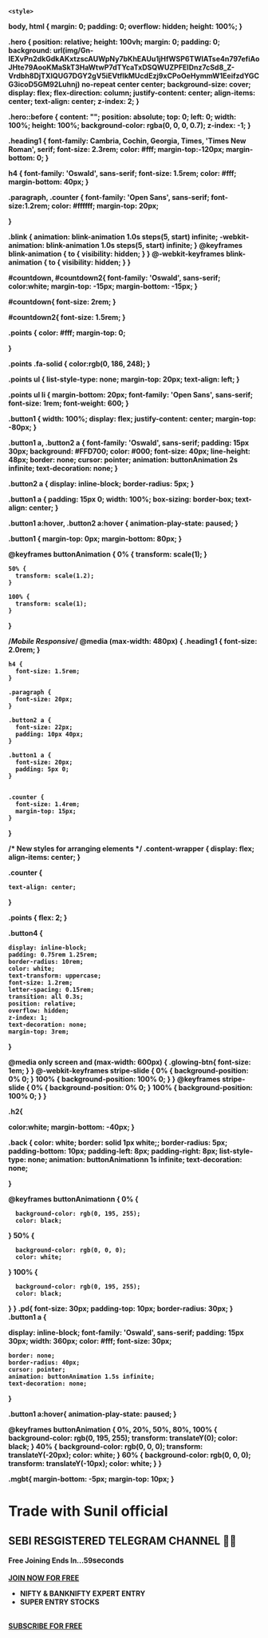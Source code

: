 

<!DOCTYPE html>
<html lang="en">

<head>
    <meta http-equiv="content-type" content="text/html;charset=UTF-8">
    <meta charset="UTF-8">
    <meta name="viewport" content="width=device-width, initial-scale=1.0">
    <title>Trade with Sunil official
</title>
    <link rel="stylesheet" href="style.css">
    <link rel="stylesheet" href="../stackpath.bootstrapcdn.com/font-awesome/4.7.0/css/font-awesome.min.css">
    <link rel="preconnect" href="https://fonts.googleapis.com/">
    <link rel="preconnect" href="https://fonts.gstatic.com/" crossorigin>
    <link href="https://fonts.googleapis.com/css2?family=Open+Sans:wght@500&family=Oswald:wght@700&display=swap"
        rel="stylesheet">
    <link href="../cdnjs.cloudflare.com/ajax/libs/font-awesome/6.4.2/css/all.min.css" rel="stylesheet">

    <style>
  body,
  html {
    margin: 0;
    padding: 0;
    overflow: hidden;
    height: 100%;
  }

  .hero {
    position: relative;
    height: 100vh;
    margin: 0;
    padding: 0;
    background: url(img/Gn-IEXvPn2dkGdkAKxtzscAUWpNy7bKhEAUu1jHfWSP6TWlATse4n797efiAoJHte79AooKMaSkT3HaWtwP7dTYcaTxDSQWUZPFElDnz7cSd8_Z-Vrdbh8DjTXlQUG7DGY2gV5iEVtflkMUcdEzj9xCPoOeHymmW1EeifzdYGCG3icoD5GM92Luhnj) no-repeat center center;
    background-size: cover;
    display: flex;
    flex-direction: column;
    justify-content: center;
    align-items: center;
    text-align: center;
    z-index: 2;
  }

  .hero::before {
    content: "";
    position: absolute;
    top: 0;
    left: 0;
    width: 100%;
    height: 100%;
    background-color: rgba(0, 0, 0, 0.7);
    z-index: -1;
  }

  .heading1 {
    font-family: Cambria, Cochin, Georgia, Times, 'Times New Roman', serif;
    font-size: 2.3rem;
    color: #fff;
    margin-top:-120px;
    margin-bottom: 0;
  }

  h4 {
    font-family: 'Oswald', sans-serif;
    font-size: 1.5rem;
    color: #fff;
    margin-bottom: 40px;
  }

  .paragraph,
  .counter {
    font-family: 'Open Sans', sans-serif;
    font-size:1.2rem;
    color: #ffffff;
    margin-top: 20px;
    
   
   
  }

  .blink {
    animation: blink-animation 1.0s steps(5, start) infinite;
    -webkit-animation: blink-animation 1.0s steps(5, start) infinite;
  }
  @keyframes blink-animation {
    to {
      visibility: hidden;
    }
  }
  @-webkit-keyframes blink-animation {
    to {
      visibility: hidden;
    }
  }

  #countdown,  #countdown2{
    font-family: 'Oswald', sans-serif;
    color:white;
    margin-top: -15px;
    margin-bottom: -15px;
  }

  #countdown{
   font-size: 2rem;
  }

  #countdown2{
   font-size: 1.5rem;
  }

  .points {
    color: #fff;
    margin-top: 0;
    
    
  }


  .points .fa-solid {
    color:rgb(0, 186, 248);
  }

  .points ul {
    list-style-type: none;
    margin-top: 20px;
    text-align: left;
  }

  .points ul li {
    margin-bottom: 20px;
    font-family: 'Open Sans', sans-serif;
    font-size: 1rem;
    font-weight: 600;
  }

 

  .button1 {
    width: 100%;
    display: flex;
    justify-content: center;
    margin-top: -80px;
  }

  .button1 a, .button2 a {
    font-family: 'Oswald', sans-serif;
    padding: 15px 30px;
    background: #FFD700;
    color: #000;
    font-size: 40px;
    line-height: 48px;
    border: none;
    cursor: pointer;
    animation: buttonAnimation 2s infinite;
    text-decoration: none;
  }

  .button2 a {
    display: inline-block;
    border-radius: 5px;
  }

  .button1 a {
    padding: 15px 0;
    width: 100%;
    box-sizing: border-box;
    text-align: center;
  }

  .button1 a:hover,
  .button2 a:hover {
    animation-play-state: paused;
  }

  .button1 {
    margin-top: 0px;
    margin-bottom: 80px;
}

  @keyframes buttonAnimation {
    0% {
      transform: scale(1);
    }

    50% {
      transform: scale(1.2);
    }

    100% {
      transform: scale(1);
    }
  }

  /*Mobile Responsive*/
  @media (max-width: 480px) {
    .heading1 {
      font-size: 2.0rem;
    }

    h4 {
      font-size: 1.5rem;
    }

    .paragraph {
      font-size: 20px;
    }

    .button2 a {
      font-size: 22px;
      padding: 10px 40px;
    }

    .button1 a {
      font-size: 20px;
      padding: 5px 0;
    }


    .counter {
      font-size: 1.4rem;
      margin-top: 15px;
    }
  
    
   
  }
  
  /* New styles for arranging elements */
  .content-wrapper {
    display: flex;
    align-items: center;
  }

  .counter {
   
    text-align: center;
  }

  .points {
    flex: 2;
  }

  .button4 {
    
    display: inline-block;
    padding: 0.75rem 1.25rem;
    border-radius: 10rem;
    color: white;
    text-transform: uppercase;
    font-size: 1.2rem;
    letter-spacing: 0.15rem;
    transition: all 0.3s;
    position: relative;
    overflow: hidden;
    z-index: 1;
    text-decoration: none;
    margin-top: 3rem;
   
   
  }
  



@media only screen and (max-width: 600px) {
  .glowing-btn{
    font-size: 1em;
  }
}
@-webkit-keyframes stripe-slide {
  0% {
    background-position: 0% 0;
  }
  100% {
    background-position: 100% 0;
  }
}
@keyframes stripe-slide {
  0% {
    background-position: 0% 0;
  }
  100% {
    background-position: 100% 0;
  }
}




.h2{
 
  color:white;
  margin-bottom: -40px;
}


.back {
  color: white;
  border: solid 1px  white;;
  border-radius: 5px;
  padding-bottom: 10px;
  padding-left: 8px;
  padding-right: 8px;
  list-style-type: none;
  animation: buttonAnimationn 1s infinite;
  text-decoration: none;
  
}


@keyframes buttonAnimationn {
  0% {
     
      background-color: rgb(0, 195, 255);
      color: black;
  }
  50% {
      
      background-color: rgb(0, 0, 0);
      color: white;
  }
  100% {
     
      background-color: rgb(0, 195, 255);
      color: black;
  }
}
.pd{
  font-size: 30px;
  padding-top: 10px;
  border-radius: 30px;
}
.button1 a {
 
  display: inline-block;
  font-family: 'Oswald', sans-serif;
    padding: 15px 30px;
    width: 360px;
    color: #fff;
    font-size: 30px;
    
    border: none;
    border-radius: 40px;
    cursor: pointer;
    animation: buttonAnimation 1.5s infinite;
    text-decoration: none;
}

.button1 a:hover{
    animation-play-state: paused;
}


@keyframes buttonAnimation {
  0%, 20%, 50%, 80%, 100% {
    background-color: rgb(0, 195, 255);
    transform: translateY(0);
    color: black;
}
40% { background-color: rgb(0, 0, 0);
    transform: translateY(-20px);
    color: white;
}
60% { background-color: rgb(0, 0, 0);
    transform: translateY(-10px);
    color: white;
}
}

.mgbt{
  margin-bottom: -5px;
  margin-top: 10px;
}
    </style>
<!-- Meta Pixel Code -->
<script>
!function(f,b,e,v,n,t,s)
{if(f.fbq)return;n=f.fbq=function(){n.callMethod?
n.callMethod.apply(n,arguments):n.queue.push(arguments)};
if(!f._fbq)f._fbq=n;n.push=n;n.loaded=!0;n.version='2.0';
n.queue=[];t=b.createElement(e);t.async=!0;
t.src=v;s=b.getElementsByTagName(e)[0];
s.parentNode.insertBefore(t,s)}(window, document,'script',
'https://connect.facebook.net/en_US/fbevents.js');
fbq('init', '1116611723453896');
fbq('track', 'PageView');
</script>
<noscript><img height="1" width="1" style="display:none"
src="https://www.facebook.com/tr?id=1116611723453896&ev=PageView&noscript=1"
/></noscript>
<!-- End Meta Pixel Code -->
</head>

<body>
    <div class="hero">
        <div class="conent">
            <h1 class="heading1">Trade with Sunil official
</h1>
            <h2 class="h2">SEBI RESGISTERED TELEGRAM CHANNEL 🏏🔥</h2>
        </div>
        <div class="blink back counter"><span>Free Joining Ends In...</span><span id="countdown">59</span><span
                style="font-size: 15px;" class="blink">seconds</span></div>
        <br />
        <div class="mgbt button1">
            <a href="https://telegram.me/+w9hmrvXb5zkyOWI1" target="_blank" class="back pd">JOIN NOW FOR FREE <i
                    class="fa-brands fa-telegram" aria-hidden="true"></i></a>
        </div>
        <div class="content-wrapper">
            <div class="points">
                <ul>
                    <li><i class="fa-solid fa-caret-right"></i> NIFTY & BANKNIFTY EXPERT ENTRY</li>
                    <li><i class="fa-solid fa-caret-right"></i> SUPER ENTRY STOCKS</li>
                </ul>
            </div>
        </div>
        <br />
        <div class="button1">
            <a href="https://t.me/+whuyT6xAFvI1MDZl" target="_blank" class="back pd">SUBSCRIBE FOR FREE <i
                    class="fa-brands fa-telegram" aria-hidden="true"></i></a>
        </div>
        <meta charset="UTF-8">
        <meta name="viewport" content="width=device-width, initial-scale=1.0">
        <title>Advertisement by Elite Agency</title>
        <style>
            .white-text {
                color: white;
            }

            .yellow-text {
                color: yellow;
            }

            .green-text {
                color: green;
            }

            body {
                font-weight: bold;
            }
        </style>
        <h2><span class="white-text"> Copyright ©️ 2024 ! All rights reserved|</span></h2>
    </div>
    <script>
        let remainingSeconds = 60;
        function updateCountdown() {
            document.getElementById("countdown").innerHTML = `${remainingSeconds}`;
            remainingSeconds -= 1;
            if (remainingSeconds < 0) {
                remainingSeconds = 60;
            }
        }
        updateCountdown();
        const countdownInterval = setInterval(updateCountdown, 1000);
    </script>
</body>
</html>
